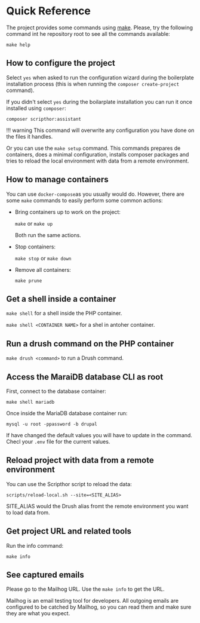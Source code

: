 # Quick Reference

The project provides some commands using [make](makefiles.md). Please, try the following command int he repository root to see all the commands available:

```
make help
```

## How to configure the project

Select `yes` when asked to run the configuration wizard during the boilerplate installation process (this is when running the `composer create-project` command).

If you didn't select `yes` during the boilarplate installation you can run it once installed using `composer`:

`composer scripthor:assistant`


!!! warning
    This command will overwrite any configuration you have done on the files it handles.


Or you can use the `make setup` command. This commands prepares de containers, does a minimal configuration, installs composer packages and tries to reload the local environment with data from a remote environment.


## How to manage containers

You can use `docker-compose`as you usually would do. However, there are some `make` commands to easily perform some common actions:

- Bring containers up to work on the project:

  `make` or `make up`

  Both run the same actions.

- Stop containers:

  `make stop` or `make down`

- Remove all containers:

  `make prune`

## Get a shell inside a container

`make shell` for a shell inside the PHP container.

`make shell <CONTAINER NAME>` for a shel in antoher container.


## Run a drush command on the PHP container

`make drush <command>` to run a Drush command.

## Access the MaraiDB database CLI as root

First, connect to the database container:

`make shell mariadb`

Once inside the MariaDB database container run:

`mysql -u root -ppassword -b drupal`

If have changed the default values you will have to update in the command. Checl your `.env` file for the current values.

## Reload project with data from a remote environment


You can use the Scripthor script to reload the data:

`scripts/reload-local.sh --site=<SITE_ALIAS>`

SITE_ALIAS would the Drush alias fromt the remote environment you want to load data from.


## Get project URL and related tools

  Run the info command:

  `make info`

## See captured emails

Please go to the Mailhog URL. Use the `make info` to get the URL.

Mailhog is an email testing tool for developers. All outgoing emails are configured to be catched by Mailhog, so you can read them and make sure they are what you expect.


